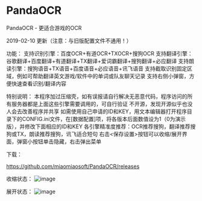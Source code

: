 # PandaOCR
PandaOCR - 更适合游戏的OCR

2019-02-10 更新（注意：与旧版配置文件不通用！）

功能：
支持识别引擎：百度OCR+有道OCR+TXOCR+搜狗OCR
支持翻译引擎：谷歌翻译+百度翻译+有道翻译+TX翻译+爱词霸翻译+搜狗翻译+必应翻译
支持朗读引擎：搜狗语音+TX语音+百度语音+必应语音+讯飞语音
支持截取识别固定区域，例如可帮助翻译英文游戏/软件中的单词或队友聊天记录
支持右侧小弹窗，方便快速查看识别/翻译内容

特别说明：
本程序加过压缩壳，如有误报请自行解决无恶意代码，程序访问的所有服务器都是上面这些引擎需要调用的，可自行验证
不开源，发现开源似乎也没人会去改善程序并共享
如需使用自己申请的ID和KEY，用文本编辑器打开程序目录下的CONFIG.ini文件，在[数据配置]项，将各版本后面数值设为1（0为演示版），并修改下面相应的ID和KEY
各引擎精准度推荐：OCR推荐搜狗，翻译推荐搜狗或TX，朗读推荐搜狗，讯飞适合短句
右击<保存设置>按钮可以收缩/展开界面，弹窗小按钮单击隐藏，右击弹出菜单

下载：

https://github.com/miaomiaosoft/PandaOCR/releases

收缩状态：
![image](https://raw.githubusercontent.com/miaomiaosoft/PandaOCR/master/images/2019-02-11_030328.jpg)

展开状态：
![image](https://raw.githubusercontent.com/miaomiaosoft/PandaOCR/master/images/2019-02-11_030449.jpg)
